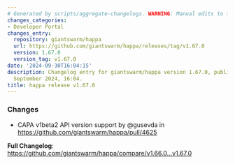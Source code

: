 ```yaml
---
# Generated by scripts/aggregate-changelogs. WARNING: Manual edits to this files will be overwritten.
changes_categories:
- Developer Portal
changes_entry:
  repository: giantswarm/happa
  url: https://github.com/giantswarm/happa/releases/tag/v1.67.0
  version: 1.67.0
  version_tag: v1.67.0
date: '2024-09-30T16:04:15'
description: Changelog entry for giantswarm/happa version 1.67.0, published on 30
  September 2024, 16:04.
title: happa release v1.67.0
---
```


<!-- Release notes generated using configuration in .github/release.yml at main -->

### Changes
* CAPA v1beta2 API version support by @gusevda in https://github.com/giantswarm/happa/pull/4625


**Full Changelog**: https://github.com/giantswarm/happa/compare/v1.66.0...v1.67.0
